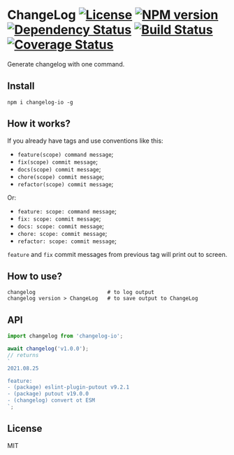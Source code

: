 # ChangeLog [![License][LicenseIMGURL]][LicenseURL] [![NPM version][NPMIMGURL]][NPMURL] [![Dependency Status][DependencyStatusIMGURL]][DependencyStatusURL] [![Build Status][BuildStatusIMGURL]][BuildStatusURL] [![Coverage Status][CoverageIMGURL]][CoverageURL]

[NPMIMGURL]: https://img.shields.io/npm/v/changelog-io.svg?style=flat
[DependencyStatusIMGURL]: https://img.shields.io/david/coderaiser/changelog-io.svg?style=flat
[BuildStatusURL]: https://github.com/coderaiser/changelog-io/actions?query=workflow%3A%22Node+CI%22 "Build Status"
[BuildStatusIMGURL]: https://github.com/coderaiser/changelog-io/workflows/Node%20CI/badge.svg
[LicenseIMGURL]: https://img.shields.io/badge/license-MIT-317BF9.svg?style=flat
[NPMURL]: https://npmjs.org/package/changelog-io "npm"
[DependencyStatusURL]: https://david-dm.org/coderaiser/changelog-io "Dependency Status"
[LicenseURL]: https://tldrlegal.com/license/mit-license "MIT License"
[CoverageURL]: https://coveralls.io/github/coderaiser/changelog-io?branch=master
[CoverageIMGURL]: https://coveralls.io/repos/coderaiser/changelog-io/badge.svg?branch=master&service=github

Generate changelog with one command.

## Install

```
npm i changelog-io -g
```

## How it works?

If you already have tags and use conventions like this:

- `feature(scope) command message`;
- `fix(scope) commit message`;
- `docs(scope) commit message`;
- `chore(scope) commit message`;
- `refactor(scope) commit message`;

Or:

- `feature: scope: command message`;
- `fix: scope: commit message`;
- `docs: scope: commit message`;
- `chore: scope: commit message`;
- `refactor: scope: commit message`;

`feature` and `fix` commit messages from previous tag will print out to screen.

## How to use?

```
changelog                       # to log output
changelog version > ChangeLog   # to save output to ChangeLog
```

## API

```js
import changelog from 'changelog-io';

await changelog('v1.0.0');
// returns
`
2021.08.25

feature:
- (package) eslint-plugin-putout v9.2.1
- (package) putout v19.0.0
- (changelog) convert ot ESM
`;
```

## License

MIT
